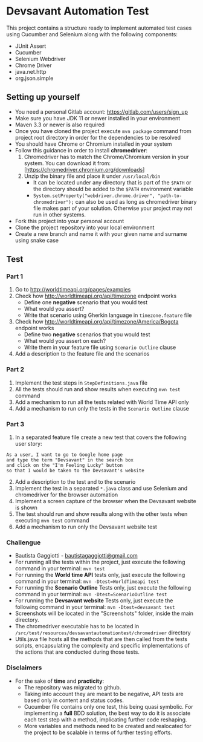 # Devsavant Automation Test

This project contains a structure ready to implement automated test cases using Cucumber and Selenium along with the following components:

- JUnit Assert
- Cucumber
- Selenium Webdriver
- Chrome Driver
- java.net.http
- org.json.simple

## Setting up yourself

- You need a personal Gitlab account: https://gitlab.com/users/sign_up
- Make sure you have JDK 11 or newer installed in your environment
- Maven 3.3 or newer is also required
- Once you have cloned the project execute `mvn package` command from project root directory in order for the dependencies to be resolved
- You should have Chrome or Chromium installed in your system
- Follow this guidance in order to install **chromedriver**:
    1. Chromedriver has to match the Chrome/Chromium version in your system. You can download it from: [https://chromedriver.chromium.org/downloads]
    2. Unzip the binary file and place it under `/usr/local/bin`
        - It can be located under any directory that is part of the `$PATH` or the directory should be added to the `$PATH` environment variable
        - `System.setProperty("webdriver.chrome.driver", "path-to-chromedriver");` can also be used as long as chromedriver binary file makes part of your solution. Otherwise your project may not run in other systems.
- Fork this project into your personal account
- Clone the project repository into your local environment
- Create a new branch and name it with your given name and surname using snake case

## Test

### Part 1

1. Go to http://worldtimeapi.org/pages/examples
2. Check how http://worldtimeapi.org/api/timezone endpoint works
    - Define one **negative** scenario that you would test
    - What would you assert?
    - Write that scenario using Gherkin language in `timezone.feature` file
3. Check how http://worldtimeapi.org/api/timezone/America/Bogota endpoint works    
    - Define two **negative** scenarios that you would test
    - What would you assert on each?
    - Write them in your feature file using `Scenario Outline` clause
4. Add a description to the feature file and the scenarios

### Part 2

1. Implement the test steps in `StepDefinitions.java` file
2. All the tests should run and show results when executing `mvn test` command
3. Add a mechanism to run all the tests related with World Time API only
4. Add a mechanism to run only the tests in the `Scenario Outline` clause

### Part 3

1. In a separated feature file create a new test that covers the following user story:
```
As a user, I want to go to Google home page
and type the term "Devsavant" in the search box
and click on the "I'm Feeling Lucky" button
so that I would be taken to the Devsavant's website
```
2. Add a description to the test and to the scenario
3. Implement the test in a separated `*.java` class and use Selenium and chromedriver for the browser automation
4. Implement a screen capture of the browser when the Devsavant website is shown
5. The test should run and show results along with the other tests when executing `mvn test` command
6. Add a mechanism to run only the Devsavant website test

### Challengue

   
- Bautista Gaggiotti - bautistagaggiotti@gmail.com
- For running all the tests within the project, just execute the following command in your terminal: `mvn test`
- For running the **World time API** tests only, just execute the following command in your terminal: `mvn -Dtest=WorldTimeapi test`
- For running the **Scenario Outline** Tests only, just execute the following command in your terminal: `mvn -Dtest=ScenarioOutline test`
- For running the **Devsavant website** Tests only, just execute the following command in your terminal: `mvn -Dtest=devsavant test`
- Screenshots will be located in the "Screenshots" folder, inside the main directory.
- The chromedriver executable has to be located in `/src/test/resources/devsavantautomationtest/chromedriver` directory
- Utils.java file hosts all the methods that are then called from the tests scripts, encapsulating the complexity and specific implementations of the actions that are conducted during those tests.   
    

### Disclaimers
- For the sake of **time** and **practicity**:
    - The repository was migrated to github.
    - Taking into account they are meant to be negative, API tests are based only in content and status codes.
    - Cucumber file contains only one test, this being quasi symbolic. For implementing a **full** BDD solution, the best way to do it is associate each test step with a method, implicating further code reshaping.
    - More variables and methods need to be created and realocated for the project to be scalable in terms of further testing efforts.
     



